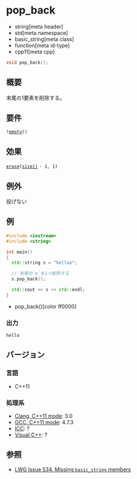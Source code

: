 # pop_back
* string[meta header]
* std[meta namespace]
* basic_string[meta class]
* function[meta id-type]
* cpp11[meta cpp]

```cpp
void pop_back();
```

## 概要
末尾の1要素を削除する。


## 要件
`!`[`empty`](empty.md)`()`


## 効果
[`erase`](erase.md)`(`[`size()`](size.md) `- 1, 1)`


## 例外
投げない


## 例
```cpp example
#include <iostream>
#include <string>

int main()
{
  std::string s = "helloo";

  // 末尾の`o`を1つ削除する
  s.pop_back();

  std::cout << s << std::endl;
}
```
* pop_back()[color ff0000]

### 出力
```
hello
```

## バージョン
### 言語
- C++11

### 処理系
- [Clang, C++11 mode](/implementation.md#clang): 3.0
- [GCC, C++11 mode](/implementation.md#gcc): 4.7.3
- [ICC](/implementation.md#icc): ?
- [Visual C++](/implementation.md#visual_cpp): ?


## 参照
- [LWG Issue 534. Missing `basic_string` members](http://www.open-std.org/jtc1/sc22/wg21/docs/lwg-defects.html#534)

